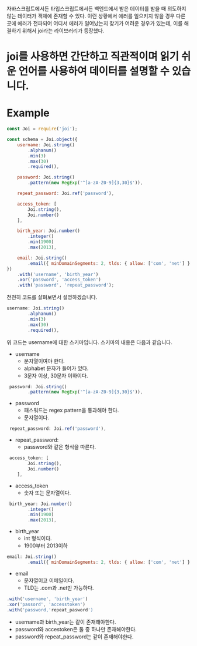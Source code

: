 자바스크립트에서든 타입스크립트에서든 백엔드에서 받은 데이터를 받을 때 의도하지 않는 데이터가 객체에 존재할 수 있다.
이런 상황에서 에러를 일으키지 않을 경우 다른 곳에 에러가 전파되어 어디서 에러가 일어났는지 찾기가 어려운 경우가 있는데, 이를 해결하기 위해서 joi라는 라이브러리가 등장했다.

# joi를 사용하면 간단하고 직관적이며 읽기 쉬운 언어를 사용하여 데이터를 설명할 수 있습니다.

# Example

```javascript
const Joi = require('joi');

const schema = Joi.object({
    username: Joi.string()
        .alphanum()
        .min(3)
        .max(30)
        .required(),

    password: Joi.string()
        .pattern(new RegExp('^[a-zA-Z0-9]{3,30}$')),

    repeat_password: Joi.ref('password'),

    access_token: [
        Joi.string(),
        Joi.number()
    ],

    birth_year: Joi.number()
        .integer()
        .min(1900)
        .max(2013),

    email: Joi.string()
        .email({ minDomainSegments: 2, tlds: { allow: ['com', 'net'] } })
})
    .with('username', 'birth_year')
    .xor('password', 'access_token')
    .with('password', 'repeat_password');
```

천천히 코드를 살펴보면서 설명하겠습니다.
```javascript
username: Joi.string()
        .alphanum()
        .min(3)
        .max(30)
        .required(),
```
위 코드는 username에 대한 스키마입니다.
스키마의 내용은 다음과 같습니다.

- username
  - 문자열이여야 한다.
  - alphabet 문자가 들어가 있다.
  - 3문자 이상, 30문자 이하이다.

```javascript
 password: Joi.string()
        .pattern(new RegExp('^[a-zA-Z0-9]{3,30}$')),
```
- password
  - 패스워드는 regex pattern을 통과해야 한다.
  - 문자열이다. 

```javascript
 repeat_password: Joi.ref('password'),
```

- repeat_password:
  - password와 같은 형식을 따른다.

```javascript
 access_token: [
        Joi.string(),
        Joi.number()
    ],
```
- access_token 
  - 숫자 또는 문자열이다. 

```javascript
 birth_year: Joi.number()
        .integer()
        .min(1900)
        .max(2013),
```
- birth_year
  - int 형식이다.
  - 1900부터 2013이하

```javascript
email: Joi.string()
        .email({ minDomainSegments: 2, tlds: { allow: ['com', 'net'] } })
```

- email
  - 문자열이고 이메일이다.
  - TLD는 .com과 .net만 가능하다.

```javascript
.with('username', 'birth_year')
.xor('passord', 'accesstoken')
.with('password,'repeat_pasword')
```

- username과 birth_year는 같이 존재해야한다.
- password와 accestoken은 둘 중 하나만 존재해야한다.
- password와 repeat_password는 같이 존재해야한다.


